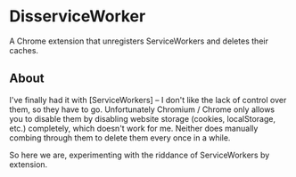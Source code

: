 # DisserviceWorker

A Chrome extension that unregisters ServiceWorkers and deletes their caches.

## About

I've finally had it with [ServiceWorkers] – I don't like the lack of control over them, so they have to go.
Unfortunately Chromium / Chrome only allows you to disable them by disabling website storage (cookies, localStorage, etc.) completely, which doesn't work for me. Neither does manually combing through them to delete them every once in a while.

So here we are, experimenting with the riddance of ServiceWorkers by extension.
